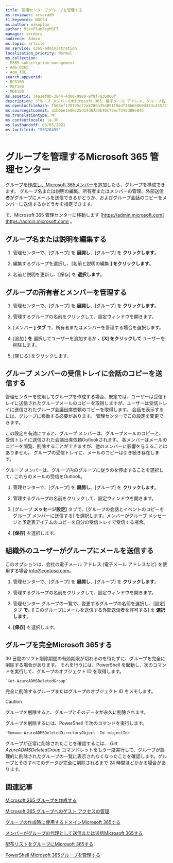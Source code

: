```yaml
---
title: 管理センターでグループを管理する
ms.reviewer: arvaradh
f1.keywords: NOCSH
ms.author: mikeplum
author: MikePlumleyMSFT
manager: serdars
audience: Admin
ms.topic: article
ms.service: o365-administration
localization_priority: Normal
ms.collection:
- M365-subscription-management
- Adm_O365
- Adm_TOC
search.appverid:
- BCS160
- MET150
- MOE150
ms.assetid: 74a1ef8b-3844-4d08-9980-9f8f7a36000f
description: グループ メンバーのMicrosoft 365、電子メール アドレス、グループ名、または説明の編集、グループの動作のカスタマイズなど、さまざまなグループを管理する方法について説明します。
ms.openlocfilehash: f568ef170125c72a8280a354091f9a3f18b65069d33dc455f31671d8ec8b16ae
ms.sourcegitcommit: a1b66e1e80c25d14d67a9b46c79ec7245d88e045
ms.translationtype: MT
ms.contentlocale: ja-JP
ms.lasthandoff: 08/05/2021
ms.locfileid: "53826499"
---
```

# <a name="manage-a-group-in-the-microsoft-365-admin-center"></a>グループを管理するMicrosoft 365 管理センター

グループを[作成し、Microsoft 365メンバー](create-groups.md)を追加したら、グループを構成できます。 グループ名または説明の編集、所有者またはメンバーの管理、外部送信者がグループにメールを送信できるかどうか、およびグループ会話のコピーをメンバーに送信するかどうかを指定できます。

で、Microsoft 365 管理センターに移動します [https://admin.microsoft.com](https://admin.microsoft.com) 。

## <a name="edit-the-group-name-or-description"></a>グループ名または説明を編集する

1. 管理センターで、[グループ] を **展開し**、[グループ] を **クリックします**。

2. 編集するグループを選択し、[名前と説明の編集 **] をクリックします**。

3. 名前と説明を更新し、[保存] を **選択します**。

## <a name="manage-group-owners-and-members"></a>グループの所有者とメンバーを管理する

1. 管理センターで、[グループ] を **展開し**、[グループ] を **クリックします**。

2. 管理するグループの名前をクリックして、設定ウィンドウを開きます。

3. [メンバー **] タブ** で、所有者またはメンバーを管理する場合を選択します。

4. [追加 **] を** 選択してユーザーを追加するか **、[X] をクリックして** ユーザーを削除します。

5. [閉じる] をクリックします。

## <a name="send-copies-of-conversations-to-group-members-inboxes"></a>グループ メンバーの受信トレイに会話のコピーを送信する
  
管理センターを使用してグループを作成する場合、既定では、ユーザーは受信トレイに送信されたグループメールのコピーを取得しますが、ユーザーは受信トレイに送信されたグループ会議出席依頼のコピーを取得します。 会話を表示するには、グループに移動する必要があります。 管理センターでこの設定を変更できます。

この設定を有効にすると、グループ メンバーは、グループメールのコピーと、受信トレイに送信された会議出席依頼Outlookされます。 各メンバーはメールのコピーを閲覧、削除することができますが、他のメンバーに影響を与えることはありません。 グループの受信トレイに、メールのコピーは引き続き存在します。

グループ メンバーは、グループ内のグループに従うのを停止することを選択して、これらのメールの受信をOutlook。

1. 管理センターで、[グループ] を **展開し**、[グループ] を **クリックします**。

2. 管理するグループの名前をクリックして、設定ウィンドウを開きます。

3. [グループ **メッセージ設定]** タブで、[グループの会話とイベントのコピーをグループ メンバーに送信する] を選択します。メンバーがグループ メッセージと予定表アイテムのコピーを自分の受信トレイで受信する場合。

4. **[保存]** を選択します。

## <a name="let-people-outside-the-organization-email-the-group"></a>組織外のユーザーがグループにメールを送信する

このオプションは、会社の電子メール アドレス (電子メール アドレスなど) を使用する場合 info@contoso.com。
 
1. 管理センターで、[グループ] を **展開し**、[グループ] を **クリックします**。

2. 管理するグループの名前をクリックして、設定ウィンドウを開きます。

3. 管理センター グループの一覧で、変更するグループの名前を選択し、[設定] タブ **で、[** このグループにメールを送信する外部送信者を許可する] を **選択します**。
    
4. **[保存]** を選択します。

## <a name="permanently-delete-a-microsoft-365-group"></a>グループを完全Microsoft 365する

30 日間のソフト削除期間の有効期限が切れるのを待たずに、グループを完全に削除する場合があります。 それを行うには、PowerShell を起動し、次のコマンドを実行して、グループのオブジェクト ID を取得します。
 
 ```powershell
`Get-AzureADMSDeletedGroup`
```

完全に削除するグループまたはグループのオブジェクト ID をメモします。
  
> [!CAUTION]
> グループを削除すると、グループとそのデータが永久に削除されます。 
  
グループを削除するには、PowerShell で次のコマンドを実行します。

```powershell
`Remove-AzureADMSDeletedDirectoryObject -Id <objectId>`
```

グループが正常に削除されたことを確認するには、 *Get AzureADMSDeletedGroup*  コマンドレットをもう一度実行して、グループが論理的に削除されたグループの一覧に表示されなくなったことを確認します。グループとそのすべてのデータが完全に削除されるまで 24 時間ほどかかる場合があります。 
  
## <a name="related-articles"></a>関連記事

[Microsoft 365 グループを作成する](create-groups.md)

[Microsoft 365 グループへのゲスト アクセスの管理](https://support.microsoft.com/office/bfc7a840-868f-4fd6-a390-f347bf51aff6)

[グループの作成時に使用するドメインMicrosoft 365する](../../solutions/choose-domain-to-create-groups.md)

[メンバーがグループの代理として送信または送信Microsoft 365する](../../solutions/allow-members-to-send-as-or-send-on-behalf-of-group.md)

[配布リストをグループにMicrosoft 365する](../manage/upgrade-distribution-lists.md)

[PowerShell Microsoft 365グループを管理する](../../enterprise/manage-microsoft-365-groups-with-powershell.md)
